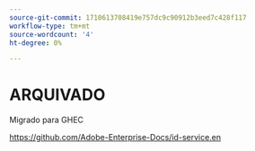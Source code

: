 ```yaml
---
source-git-commit: 1710613708419e757dc9c90912b3eed7c428f117
workflow-type: tm+mt
source-wordcount: '4'
ht-degree: 0%

---
```

# ARQUIVADO

Migrado para GHEC

<https://github.com/Adobe-Enterprise-Docs/id-service.en>
